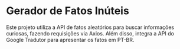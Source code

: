 # Gerador de Fatos Inúteis

Este projeto utiliza a API de fatos aleatórios para buscar informações curiosas, fazendo requisições via Axios. Além disso, integra a API do Google Tradutor para apresentar os fatos em PT-BR. 